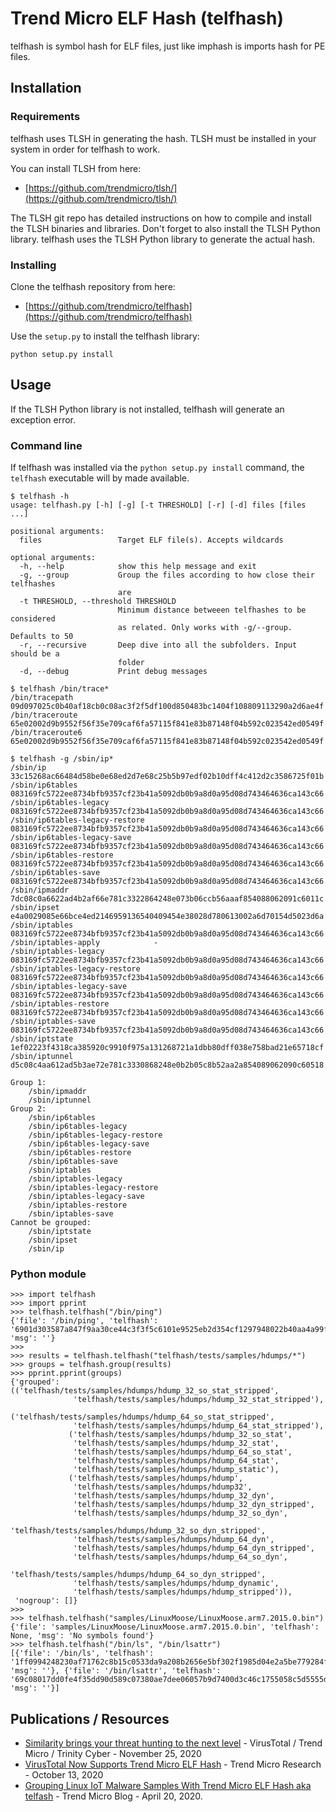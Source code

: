 # Trend Micro ELF Hash (telfhash)

telfhash is symbol hash for ELF files, just like imphash is imports hash for PE files.

## Installation

### Requirements

telfhash uses TLSH in generating the hash. TLSH must be installed in your system in order for telfhash to work.

You can install TLSH from here:

* [https://github.com/trendmicro/tlsh/](https://github.com/trendmicro/tlsh/)

The TLSH git repo has detailed instructions on how to compile and install the TLSH binaries and libraries. Don't forget to also install the TLSH Python library. telfhash uses the TLSH Python library to generate the actual hash.

### Installing

Clone the telfhash repository from here:

* [https://github.com/trendmicro/telfhash](https://github.com/trendmicro/telfhash)

Use the `setup.py` to install the telfhash library:

    python setup.py install

## Usage

If the TLSH Python library is not installed, telfhash will generate an exception error.

### Command line

If telfhash was installed via the `python setup.py install` command, the `telfhash` executable will by made available.

    $ telfhash -h
    usage: telfhash.py [-h] [-g] [-t THRESHOLD] [-r] [-d] files [files ...]

    positional arguments:
      files                 Target ELF file(s). Accepts wildcards

    optional arguments:
      -h, --help            show this help message and exit
      -g, --group           Group the files according to how close their telfhashes
                            are
      -t THRESHOLD, --threshold THRESHOLD
                            Minimum distance betweeen telfhashes to be considered
                            as related. Only works with -g/--group. Defaults to 50
      -r, --recursive       Deep dive into all the subfolders. Input should be a
                            folder
      -d, --debug           Print debug messages

    $ telfhash /bin/trace*
    /bin/tracepath    09d097025c0b40af18cb0c08ac3f2f5df100d850483bc1404f108809113290a2d6ae4f
    /bin/traceroute   65e02002d9b9552f56f35e709caf6fa57115f841e83b87148f04b592c023542ed0549f
    /bin/traceroute6  65e02002d9b9552f56f35e709caf6fa57115f841e83b87148f04b592c023542ed0549f

    $ telfhash -g /sbin/ip*
    /sbin/ip                        33c15268ac66484d58be0e68ed2d7e68c25b5b97edf02b10dff4c412d2c3586725f01b
    /sbin/ip6tables                 083169fc5722ee8734bfb9357cf23b41a5092db0b9a8d0a95d08d743464636ca143c66
    /sbin/ip6tables-legacy          083169fc5722ee8734bfb9357cf23b41a5092db0b9a8d0a95d08d743464636ca143c66
    /sbin/ip6tables-legacy-restore  083169fc5722ee8734bfb9357cf23b41a5092db0b9a8d0a95d08d743464636ca143c66
    /sbin/ip6tables-legacy-save     083169fc5722ee8734bfb9357cf23b41a5092db0b9a8d0a95d08d743464636ca143c66
    /sbin/ip6tables-restore         083169fc5722ee8734bfb9357cf23b41a5092db0b9a8d0a95d08d743464636ca143c66
    /sbin/ip6tables-save            083169fc5722ee8734bfb9357cf23b41a5092db0b9a8d0a95d08d743464636ca143c66
    /sbin/ipmaddr                   7dc08c0a6622ad4b2af66e781c3322864248e073b06ccb56aaaf854088062091c6011c
    /sbin/ipset                     e4a0029085e66bce4ed2146959136540409454e38028d780613002a6d70154d5023d6a
    /sbin/iptables                  083169fc5722ee8734bfb9357cf23b41a5092db0b9a8d0a95d08d743464636ca143c66
    /sbin/iptables-apply            -
    /sbin/iptables-legacy           083169fc5722ee8734bfb9357cf23b41a5092db0b9a8d0a95d08d743464636ca143c66
    /sbin/iptables-legacy-restore   083169fc5722ee8734bfb9357cf23b41a5092db0b9a8d0a95d08d743464636ca143c66
    /sbin/iptables-legacy-save      083169fc5722ee8734bfb9357cf23b41a5092db0b9a8d0a95d08d743464636ca143c66
    /sbin/iptables-restore          083169fc5722ee8734bfb9357cf23b41a5092db0b9a8d0a95d08d743464636ca143c66
    /sbin/iptables-save             083169fc5722ee8734bfb9357cf23b41a5092db0b9a8d0a95d08d743464636ca143c66
    /sbin/iptstate                  1ef02223f4318ca385920c9910f975a131268721a1dbb80dff038e758bad21e65718cf
    /sbin/iptunnel                  d5c08c4aa612ad5b3ae72e781c3330868248e0b2b05c8b52aa2a854089062090c60518

    Group 1:
        /sbin/ipmaddr
        /sbin/iptunnel
    Group 2:
        /sbin/ip6tables
        /sbin/ip6tables-legacy
        /sbin/ip6tables-legacy-restore
        /sbin/ip6tables-legacy-save
        /sbin/ip6tables-restore
        /sbin/ip6tables-save
        /sbin/iptables
        /sbin/iptables-legacy
        /sbin/iptables-legacy-restore
        /sbin/iptables-legacy-save
        /sbin/iptables-restore
        /sbin/iptables-save
    Cannot be grouped:
        /sbin/iptstate
        /sbin/ipset
        /sbin/ip

### Python module

    >>> import telfhash
    >>> import pprint
    >>> telfhash.telfhash("/bin/ping")
    {'file': '/bin/ping', 'telfhash': '6901d303587a847f9aa30ce44c3f3f5c6101e9525eb2d354cf1297948022b40aa4a99f', 'msg': ''}
    >>>
    >>> results = telfhash.telfhash("telfhash/tests/samples/hdumps/*")
    >>> groups = telfhash.group(results)
    >>> pprint.pprint(groups)
    {'grouped': (('telfhash/tests/samples/hdumps/hdump_32_so_stat_stripped',
                  'telfhash/tests/samples/hdumps/hdump_32_stat_stripped'),
                 ('telfhash/tests/samples/hdumps/hdump_64_so_stat_stripped',
                  'telfhash/tests/samples/hdumps/hdump_64_stat_stripped'),
                 ('telfhash/tests/samples/hdumps/hdump_32_so_stat',
                  'telfhash/tests/samples/hdumps/hdump_32_stat',
                  'telfhash/tests/samples/hdumps/hdump_64_so_stat',
                  'telfhash/tests/samples/hdumps/hdump_64_stat',
                  'telfhash/tests/samples/hdumps/hdump_static'),
                 ('telfhash/tests/samples/hdumps/hdump',
                  'telfhash/tests/samples/hdumps/hdump32',
                  'telfhash/tests/samples/hdumps/hdump_32_dyn',
                  'telfhash/tests/samples/hdumps/hdump_32_dyn_stripped',
                  'telfhash/tests/samples/hdumps/hdump_32_so_dyn',
                  'telfhash/tests/samples/hdumps/hdump_32_so_dyn_stripped',
                  'telfhash/tests/samples/hdumps/hdump_64_dyn',
                  'telfhash/tests/samples/hdumps/hdump_64_dyn_stripped',
                  'telfhash/tests/samples/hdumps/hdump_64_so_dyn',
                  'telfhash/tests/samples/hdumps/hdump_64_so_dyn_stripped',
                  'telfhash/tests/samples/hdumps/hdump_dynamic',
                  'telfhash/tests/samples/hdumps/hdump_stripped')),
     'nogroup': []}
    >>>
    >>> telfhash.telfhash("samples/LinuxMoose/LinuxMoose.arm7.2015.0.bin")
    {'file': 'samples/LinuxMoose/LinuxMoose.arm7.2015.0.bin', 'telfhash': None, 'msg': 'No symbols found'}
    >>> telfhash.telfhash("/bin/ls", "/bin/lsattr")
    [{'file': '/bin/ls', 'telfhash': '1ff0994248230af71762c8b15c0533da9a208b2656e5bf302f1985d04e2a5be779284f', 'msg': ''}, {'file': '/bin/lsattr', 'telfhash': '69c08017dd0fe4f35dd90d589c07380ae7dee06057b9d7400d3c46c1755058c5d5555d', 'msg': ''}]

## Publications / Resources

* [Similarity brings your threat hunting to the next level](https://www.brighttalk.com/webcast/18282/452440) - VirusTotal / Trend Micro / Trinity Cyber - November 25, 2020
* [VirusTotal Now Supports Trend Micro ELF Hash](https://www.trendmicro.com/en_us/research/20/j/virustotal-now-supports-trend-micro-elf-hash.html) - Trend Micro Research - October 13, 2020
* [Grouping Linux IoT Malware Samples With Trend Micro ELF Hash aka telfash](https://blog.trendmicro.com/trendlabs-security-intelligence/) - Trend Micro Blog -  April 20, 2020.
